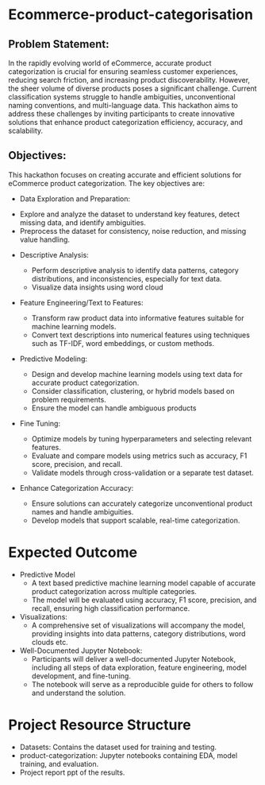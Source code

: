 # Ecommerce-product-categorisation
## Problem Statement: 
In the rapidly evolving world of eCommerce, accurate product categorization is crucial for ensuring seamless customer experiences, reducing search friction, and increasing product discoverability. However, the sheer volume of diverse products poses a significant challenge. Current classification systems struggle to handle ambiguities, unconventional naming conventions, and multi-language data. This hackathon aims to address these challenges by inviting participants to create innovative solutions that enhance product categorization efficiency, accuracy, and scalability.


## Objectives:
This hackathon focuses on creating accurate and efficient solutions for eCommerce product categorization. The key objectives are:

*  Data Exploration and Preparation:
  - Explore and analyze the dataset to understand key features, detect missing data, and identify ambiguities.
  - Preprocess the dataset for consistency, noise reduction, and missing value handling.

*  Descriptive Analysis:
   - Perform descriptive analysis to identify data patterns, category distributions, and inconsistencies, especially for text data.
   - Visualize data insights using word cloud

*  Feature Engineering/Text to Features:
   - Transform raw product data into informative features suitable for machine learning models.
   - Convert text descriptions into numerical features using techniques such as TF-IDF, word embeddings, or custom methods.

*  Predictive Modeling:
   - Design and develop machine learning models using text data for accurate product categorization.
   - Consider classification, clustering, or hybrid models based on problem requirements.
   - Ensure the model can handle ambiguous products

*  Fine Tuning:
   - Optimize models by tuning hyperparameters and selecting relevant features.
   - Evaluate and compare models using metrics such as accuracy, F1 score, precision, and recall.
   - Validate models through cross-validation or a separate test dataset.
 
*  Enhance Categorization Accuracy:
   - Ensure solutions can accurately categorize unconventional product names and handle ambiguities.
   - Develop models that support scalable, real-time categorization.

#  Expected Outcome
   * Predictive Model
     - A text based predictive machine learning model capable of accurate product categorization across multiple categories.
     - The model will be evaluated using accuracy, F1 score, precision, and recall, ensuring high classification performance.
   * Visualizations:
     - A comprehensive set of visualizations will accompany the model, providing insights into data patterns, category distributions, word clouds etc.
   * Well-Documented Jupyter Notebook:
     - Participants will deliver a well-documented Jupyter Notebook, including all steps of data exploration, feature engineering, model development, and fine-tuning.
     - The notebook will serve as a reproducible guide for others to follow and understand the solution.

# Project Resource Structure
  * Datasets: Contains the dataset used for training and testing.
  * product-categorization: Jupyter notebooks containing EDA, model training, and evaluation.
  * Project report ppt of the results.
